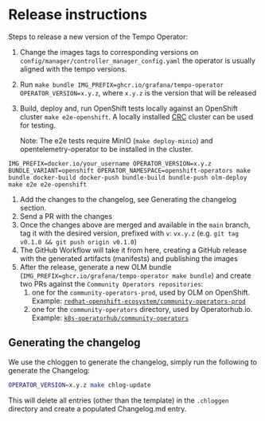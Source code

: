 # Release instructions

Steps to release a new version of the Tempo Operator:

1. Change the images tags to corresponding versions on `config/manager/controller_manager_config.yaml` the operator is usually aligned with the tempo versions. 
1. Run `make bundle IMG_PREFIX=ghcr.io/grafana/tempo-operator OPERATOR_VERSION=x.y.z`, where `x.y.z` is the version that will be released
1. Build, deploy and, run OpenShift tests locally against an OpenShift cluster `make e2e-openshift`. A locally installed [CRC](https://github.com/crc-org/crc) cluster can be used for testing.

   Note: The e2e tests require MinIO (`make deploy-minio`) and opentelemetry-operator to be installed in the cluster.
```
IMG_PREFIX=docker.io/your_username OPERATOR_VERSION=x.y.z BUNDLE_VARIANT=openshift OPERATOR_NAMESPACE=openshift-operators make bundle docker-build docker-push bundle-build bundle-push olm-deploy
make e2e e2e-openshift
```
1. Add the changes to the changelog, see Generating the changelog section.
1. Send a PR with the changes
1. Once the changes above are merged and available in the `main` branch, tag it with the desired version, prefixed with `v`: `vx.y.z` (e.g. `git tag v0.1.0 && git push origin v0.1.0`)
1. The GitHub Workflow will take it from here, creating a GitHub release with the generated artifacts (manifests) and publishing the images
1. After the release, generate a new OLM bundle (`IMG_PREFIX=ghcr.io/grafana/tempo-operator make bundle`) and create two PRs against the `Community Operators repositories`:
   1. one for the `community-operators-prod`, used by OLM on OpenShift. Example: [`redhat-openshift-ecosystem/community-operators-prod`](https://github.com/redhat-openshift-ecosystem/community-operators-prod/pull/494)
   1. one for the `community-operators` directory, used by Operatorhub.io. Example: [`k8s-operatorhub/community-operators`](https://github.com/k8s-operatorhub/community-operators/pull/461)

## Generating the changelog

We use the chloggen to generate the changelog, simply run the following to generate the Changelog:

```bash
OPERATOR_VERSION=x.y.z make chlog-update
```

This will delete all entries (other than the template) in the `.chloggen` directory and create a populated Changelog.md entry.
